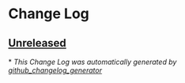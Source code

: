 # Change Log

## [Unreleased](https://github.com/cgcmart/open-repo/tree/HEAD)

\* *This Change Log was automatically generated by [github_changelog_generator](https://github.com/skywinder/Github-Changelog-Generator)*